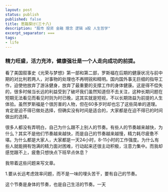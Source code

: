 ```yaml
---
layout: post
status: publish
published: false
title: 思路探讨(三十八) 
description: "股市 投资 金融 理念 逻辑 a股 人生哲学"
excerpt_separator: ===
tags:
- life
---
```


### 精力旺盛，活力充沛，健康强壮是一个人走向成功的前提。

看了美国叙事史《光荣与梦想》第一部和第二部，罗斯福在后期的健康状况与前中期的对比判若两人，对事物的处理也不再明锐和精明。国内国外事无巨细的指导工作，迫使他放弃了游泳健身，放弃了最重要的支撑工作的身体健康。这是得不偿失的，很多时候当长远的利益受到了破坏我们虽然知道但不去关注，这种长期问题在短期无法看见而看见时则为时已晚，这其实就是短视，不以长期效益为前提的人生体验。虽然罗斯福是个很厉害的人物，但在60多岁时却也忘了这些简单的道理。肯定是迫不得已做处选择，但确实没有时间是适合的，大家都是在迫不得已的时间做出的选择。

很多人都没有弄明白，自己为什么跟不上别人的节奏。有些人的节奏越来越快，为什么？其实不是他们节奏越来越快，而是自己的节奏越来越慢，精力耗尽疲惫不堪。为什么都是大家人，大家都是一天24小时，8-11小时的工作强度。为什么有些人就能拥有饱满的精力面对困难，行动起来还很主动积极，注意力集中。而我却感觉跟不上，疲惫只想快点下班早点休息？

我带着这些问题来写文章。

1.要从长远考虑效率问题，而不是一味的埋头苦干，要有自己的节奏。

这个节奏是身体的节奏，也是自己生活的节奏。一天


